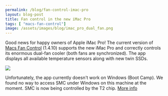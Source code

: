 ```yaml
---
permalink: /blog/fan-control-imac-pro
layout: blog-post
title: Fan control in the new iMac Pro
tags: [ "macs-fan-control"]
image: /assets/images/blog/imac_pro_dual_fan.png
---
```


Good news for happy owners of Apple iMac Pro! Thе current version of [Macs Fan Control](/macs-fan-control/download) (1.4.10) supports the new iMac Pro and correctly controls its enormous dual-fan cooler (both fans are synchronized). The app displays all available temperature sensors along with new twin SSDs.

<!--more-->

<p class="text-center">
	<img src="/assets/images/blog/imac_pro_mfc.png" class="product-screenshot" data-rjs="2">
</p>

Unfortunately, the app currently doesn't work on Windows (Boot Camp). We found no way to access SMC under Windows on this machine at the moment. SMC is now being controlled by the T2 chip. [More info](/blog/fan-control-on-apple-computers-with-t2-chip-on-windows-boot-camp)
